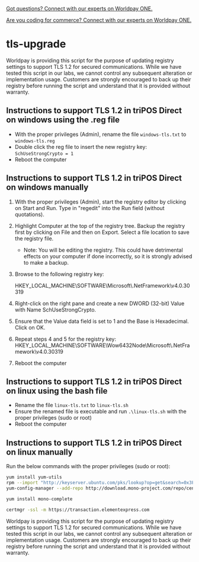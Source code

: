 
<a href="https://developer.vantiv.com/?utm_campaign=githubcta&utm_medium=hyperlink&utm_source=github&utm_content=gotquestions">Got questions? Connect with our experts on Worldpay ONE.</a>

<a href="https://developer.vantiv.com/?utm_campaign=githubcta&utm_medium=hyperlink&utm_source=github&utm_content=codingforcommerce">Are you coding for commerce? Connect with our experts on Worldpay ONE.</a>

# tls-upgrade
Worldpay is providing this script for the purpose of updating registry settings to support TLS 1.2 for secured communications.  While we have tested this script in our labs, we cannot control any subsequent alteration or implementation usage.  Customers are strongly encouraged to back up their registry before running the script and understand that it is provided without warranty.

## Instructions to support TLS 1.2 in triPOS Direct on windows using the .reg file

* With the proper privileges (Admin), rename the file `windows-tls.txt` to `windows-tls.reg`
* Double click the reg file to insert the new registry key: `SchUseStrongCrypto = 1`
* Reboot the computer

## Instructions to support TLS 1.2 in triPOS Direct on windows manually

1. With the proper privileges (Admin), start the registry editor by clicking on Start and Run. Type in "regedit" into the Run field (without quotations).
2. Highlight Computer at the top of the registry tree. Backup the registry first by clicking on File and then on Export. Select a file location to save the registry file.

   * Note: You will be editing the registry. This could have detrimental effects on your computer if done incorrectly, so it is strongly advised to make a backup.
3. Browse to the following registry key:

   HKEY_LOCAL_MACHINE\SOFTWARE\Microsoft\\.NetFramework\v4.0.30319
4. Right-click on the right pane and create a new DWORD (32-bit) Value with Name SchUseStrongCrypto.
5. Ensure that the Value data field is set to 1 and the Base is Hexadecimal. Click on OK.
6. Repeat steps 4 and 5 for the registry key: HKEY_LOCAL_MACHINE\SOFTWARE\Wow6432Node\Microsoft\\.NetFramework\v4.0.30319
7. Reboot the computer


## Instructions to support TLS 1.2 in triPOS Direct on linux using the bash file

* Rename the file `linux-tls.txt` to `linux-tls.sh`
* Ensure the renamed file is executable and run `.\linux-tls.sh` with the proper privileges (sudo or root)
* Reboot the computer

## Instructions to support TLS 1.2 in triPOS Direct on linux manually

Run the below commands with the proper privileges (sudo or root):
```bash
yum install yum-utils
rpm --import "http://keyserver.ubuntu.com/pks/lookup?op=get&search=0x3FA7E0328081BFF6A14DA29AA6A19B38D3D831EF"
yum-config-manager --add-repo http://download.mono-project.com/repo/centos6/

yum install mono-complete

certmgr -ssl -m https://transaction.elementexpress.com
```


Worldpay is providing this script for the purpose of updating registry settings to support TLS 1.2 for secured communications.  While we have tested this script in our labs, we cannot control any subsequent alteration or implementation usage.  Customers are strongly encouraged to back up their registry before running the script and understand that it is provided without warranty.

